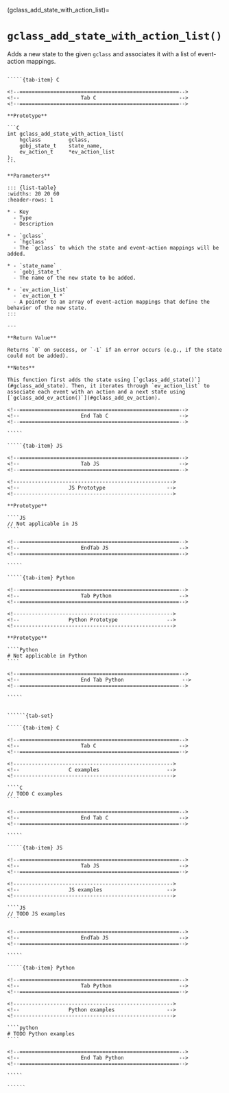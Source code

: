 <!-- ============================================================== -->
(gclass_add_state_with_action_list)=
# `gclass_add_state_with_action_list()`
<!-- ============================================================== -->

Adds a new state to the given `gclass` and associates it with a list of event-action mappings.

<!------------------------------------------------------------>
<!--                    Prototypes                          -->
<!------------------------------------------------------------>

``````{tab-set}

`````{tab-item} C

<!--====================================================-->
<!--                    Tab C                           -->
<!--====================================================-->

**Prototype**

```C
int gclass_add_state_with_action_list(
    hgclass         gclass,
    gobj_state_t    state_name,
    ev_action_t     *ev_action_list
);
```

**Parameters**

::: {list-table}
:widths: 20 20 60
:header-rows: 1

* - Key
  - Type
  - Description

* - `gclass`
  - `hgclass`
  - The `gclass` to which the state and event-action mappings will be added.

* - `state_name`
  - `gobj_state_t`
  - The name of the new state to be added.

* - `ev_action_list`
  - `ev_action_t *`
  - A pointer to an array of event-action mappings that define the behavior of the new state.
:::

---

**Return Value**

Returns `0` on success, or `-1` if an error occurs (e.g., if the state could not be added).

**Notes**

This function first adds the state using [`gclass_add_state()`](#gclass_add_state). Then, it iterates through `ev_action_list` to associate each event with an action and a next state using [`gclass_add_ev_action()`](#gclass_add_ev_action).

<!--====================================================-->
<!--                    End Tab C                       -->
<!--====================================================-->

`````

`````{tab-item} JS

<!--====================================================-->
<!--                    Tab JS                          -->
<!--====================================================-->

<!---------------------------------------------------->
<!--                JS Prototype                    -->
<!---------------------------------------------------->

**Prototype**

````JS
// Not applicable in JS
````

<!--====================================================-->
<!--                    EndTab JS                       -->
<!--====================================================-->

`````

`````{tab-item} Python

<!--====================================================-->
<!--                    Tab Python                      -->
<!--====================================================-->

<!---------------------------------------------------->
<!--                Python Prototype                -->
<!---------------------------------------------------->

**Prototype**

````Python
# Not applicable in Python
````

<!--====================================================-->
<!--                    End Tab Python                   -->
<!--====================================================-->

`````

``````

<!------------------------------------------------------------>
<!--                    Examples                            -->
<!------------------------------------------------------------>

```````{dropdown} Examples

``````{tab-set}

`````{tab-item} C

<!--====================================================-->
<!--                    Tab C                           -->
<!--====================================================-->

<!---------------------------------------------------->
<!--                C examples                      -->
<!---------------------------------------------------->

````C
// TODO C examples
````

<!--====================================================-->
<!--                    End Tab C                       -->
<!--====================================================-->

`````

`````{tab-item} JS

<!--====================================================-->
<!--                    Tab JS                          -->
<!--====================================================-->

<!---------------------------------------------------->
<!--                JS examples                     -->
<!---------------------------------------------------->

````JS
// TODO JS examples
````

<!--====================================================-->
<!--                    EndTab JS                       -->
<!--====================================================-->

`````

`````{tab-item} Python

<!--====================================================-->
<!--                    Tab Python                      -->
<!--====================================================-->

<!---------------------------------------------------->
<!--                Python examples                 -->
<!---------------------------------------------------->

````python
# TODO Python examples
````

<!--====================================================-->
<!--                    End Tab Python                  -->
<!--====================================================-->

`````

``````

```````
